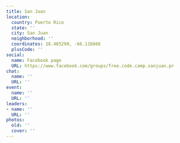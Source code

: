 ```yaml
---
title: San Juan
location:
  country: Puerto Rico
  state: ''
  city: San Juan
  neighborhood: ''
  coordinates: 18.465299, -66.116666
  plusCode: ''
social:
  name: Facebook page
  URL: https://www.facebook.com/groups/free.code.camp.sanjuan.pr
chat:
  name: ''
  URL: ''
event:
  name: ''
  URL: ''
leaders:
- name: ''
  URL: ''
photos:
  old: ''
  cover: ''
---
```

